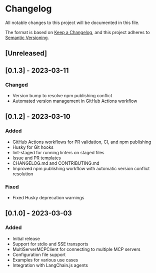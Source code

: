 # Changelog

All notable changes to this project will be documented in this file.

The format is based on [Keep a Changelog](https://keepachangelog.com/en/1.0.0/),
and this project adheres to [Semantic Versioning](https://semver.org/spec/v2.0.0.html).

## [Unreleased]

## [0.1.3] - 2023-03-11

### Changed

- Version bump to resolve npm publishing conflict
- Automated version management in GitHub Actions workflow

## [0.1.2] - 2023-03-10

### Added

- GitHub Actions workflows for PR validation, CI, and npm publishing
- Husky for Git hooks
- lint-staged for running linters on staged files
- Issue and PR templates
- CHANGELOG.md and CONTRIBUTING.md
- Improved npm publishing workflow with automatic version conflict resolution

### Fixed

- Fixed Husky deprecation warnings

## [0.1.0] - 2023-03-03

### Added

- Initial release
- Support for stdio and SSE transports
- MultiServerMCPClient for connecting to multiple MCP servers
- Configuration file support
- Examples for various use cases
- Integration with LangChain.js agents
